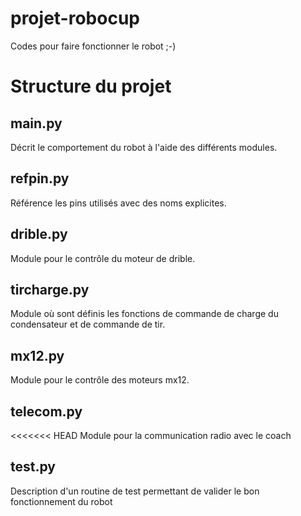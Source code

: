 # projet-robocup
Codes pour faire fonctionner le robot ;-) 

<h1>Structure du projet</h1>

<h2>main.py</h2>
Décrit le comportement du robot à l'aide des différents modules.

<h2>refpin.py</h2>
Référence les pins utilisés avec des noms explicites.

<h2>drible.py</h2>
Module pour le contrôle du moteur de drible.

<h2>tircharge.py</h2>
Module où sont définis les fonctions de commande de charge du condensateur
et de commande de tir.

<h2>mx12.py</h2>
Module pour le contrôle des moteurs mx12.


<h2>telecom.py</h2>
<<<<<<< HEAD
Module pour la communication radio avec le coach

<h2>test.py</h2>
Description d'un routine de test permettant de valider le bon fonctionnement du robot

